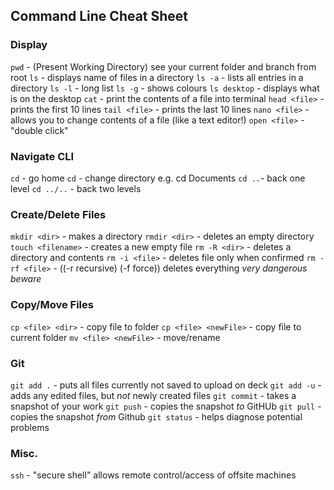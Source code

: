 ## Command Line Cheat Sheet

### Display
```pwd``` - (Present Working Directory) see your current folder and branch from root 
```ls``` - displays name of files in a directory
```ls -a``` - lists all entries in a directory
```ls -l``` - long list
```ls -g``` - shows colours
```ls desktop``` - displays what is on the desktop
```cat``` <file> - print the contents of a file into terminal
```head <file>``` - prints the first 10 lines
```tail <file>``` - prints the last 10 lines
```nano <file>``` - allows you to change contents of a file (like a text editor!)
```open <file>``` - "double click"

### Navigate CLI
```cd``` - go home
```cd``` <folder> - change directory e.g. cd Documents
```cd ..```- back one level
```cd ../..``` - back two levels

### Create/Delete Files
```mkdir <dir>``` - makes a directory
```rmdir <dir>``` - deletes an empty directory
```touch <filename>``` - creates a new empty file
```rm -R <dir>``` - deletes a directory and contents
```rm -i <file>``` - deletes file only when confirmed
```rm -rf <file>``` - ((-r recursive) (-f force)) deletes everything *very dangerous *beware**

### Copy/Move Files
```cp <file> <dir>``` - copy file to folder
```cp <file> <newFile>``` - copy file to current folder
```mv <file> <newFile>``` - move/rename

### Git
```git add .``` - puts all files currently not saved to upload on deck
    ```git add -u``` - adds any edited files, but *not* newly created files 
```git commit``` - takes a snapshot of your work
```git push``` - copies the snapshot *to* GitHUb
```git pull``` - copies the snapshot *from* Github
```git status``` - helps diagnose potential problems

### Misc.
```ssh``` - "secure shell" allows remote control/access of offsite machines
